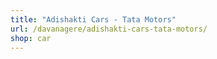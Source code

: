 ```yaml
---
title: "Adishakti Cars - Tata Motors"
url: /davanagere/adishakti-cars-tata-motors/
shop: car
---
```


